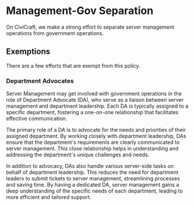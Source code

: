 # Management-Gov Separation

On CiviCraft, we make a strong effort to separate server management operations from government operations.

## Exemptions
There are a few efforts that are exempt from this policy.
### Department Advocates
Server Management may get involved with government operations in the role of Department Advocate (DA), who serve as a liaison between server management and department leadership. Each DA is typically assigned to a specific department, fostering a one-on-one relationship that facilitates effective communication.

The primary role of a DA is to advocate for the needs and priorities of their assigned department. By working closely with department leadership, DAs ensure that the department's requirements are clearly communicated to server management. This close relationship helps in understanding and addressing the department's unique challenges and needs.

In addition to advocacy, DAs also handle various server-side tasks on behalf of department leadership. This reduces the need for department leaders to submit tickets to server management, streamlining processes and saving time. By having a dedicated DA, server management gains a deep understanding of the specific needs of each department, leading to more efficient and tailored support.
